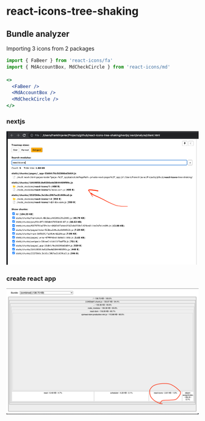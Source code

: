 # react-icons-tree-shaking

## Bundle analyzer

Importing 3 icons from 2 packages

```jsx
import { FaBeer } from 'react-icons/fa'
import { MdAccountBox, MdCheckCircle } from 'react-icons/md'

<>
  <FaBeer />
  <MdAccountBox />
  <MdCheckCircle />
</>
```

### nextjs

<img src="./bundle-analyzer-nextjs.png" />

### create react app

<img src="./bundle-analyzer-cra.png" />
